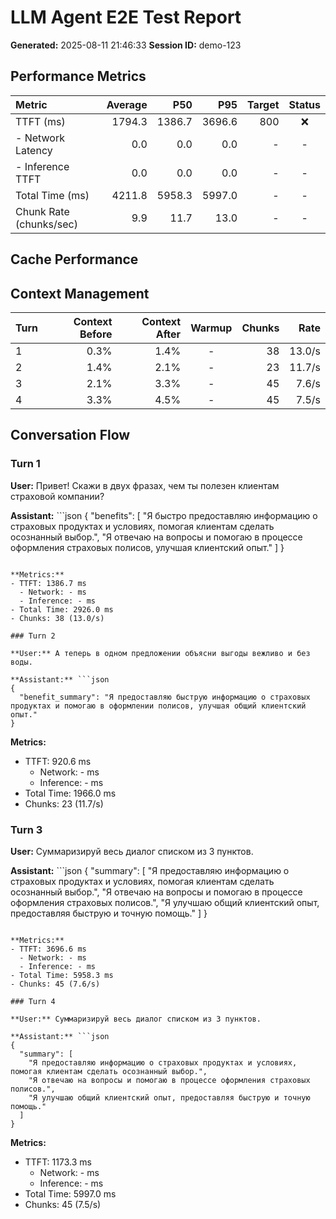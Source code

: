 # LLM Agent E2E Test Report

**Generated:** 2025-08-11 21:46:33
**Session ID:** demo-123

## Performance Metrics

| Metric | Average | P50 | P95 | Target | Status |
|:---|---:|---:|---:|---:|:---:|
| TTFT (ms) | 1794.3 | 1386.7 | 3696.6 | 800 | ❌ |
|  - Network Latency | 0.0 | 0.0 | 0.0 | - | - |
|  - Inference TTFT | 0.0 | 0.0 | 0.0 | - | - |
| Total Time (ms) | 4211.8 | 5958.3 | 5997.0 | - | - |
| Chunk Rate (chunks/sec) | 9.9 | 11.7 | 13.0 | - | - |

## Cache Performance


## Context Management

| Turn | Context Before | Context After | Warmup | Chunks | Rate |
|:---|---:|---:|:---:|---:|---:|
| 1 | 0.3% | 1.4% | - | 38 | 13.0/s |
| 2 | 1.4% | 2.1% | - | 23 | 11.7/s |
| 3 | 2.1% | 3.3% | - | 45 | 7.6/s |
| 4 | 3.3% | 4.5% | - | 45 | 7.5/s |

## Conversation Flow

### Turn 1

**User:** Привет! Скажи в двух фразах, чем ты полезен клиентам страховой компании?

**Assistant:** ```json
{
  "benefits": [
    "Я быстро предоставляю информацию о страховых продуктах и условиях, помогая клиентам сделать осознанный выбор.",
    "Я отвечаю на вопросы и помогаю в процессе оформления страховых полисов, улучшая клиентский опыт."
  ]
}
```

**Metrics:**
- TTFT: 1386.7 ms
  - Network: - ms
  - Inference: - ms
- Total Time: 2926.0 ms
- Chunks: 38 (13.0/s)

### Turn 2

**User:** А теперь в одном предложении объясни выгоды вежливо и без воды.

**Assistant:** ```json
{
  "benefit_summary": "Я предоставляю быструю информацию о страховых продуктах и помогаю в оформлении полисов, улучшая общий клиентский опыт."
}
```

**Metrics:**
- TTFT: 920.6 ms
  - Network: - ms
  - Inference: - ms
- Total Time: 1966.0 ms
- Chunks: 23 (11.7/s)

### Turn 3

**User:** Суммаризируй весь диалог списком из 3 пунктов.

**Assistant:** ```json
{
  "summary": [
    "Я предоставляю информацию о страховых продуктах и условиях, помогая клиентам сделать осознанный выбор.",
    "Я отвечаю на вопросы и помогаю в процессе оформления страховых полисов.",
    "Я улучшаю общий клиентский опыт, предоставляя быструю и точную помощь."
  ]
}
```

**Metrics:**
- TTFT: 3696.6 ms
  - Network: - ms
  - Inference: - ms
- Total Time: 5958.3 ms
- Chunks: 45 (7.6/s)

### Turn 4

**User:** Суммаризируй весь диалог списком из 3 пунктов.

**Assistant:** ```json
{
  "summary": [
    "Я предоставляю информацию о страховых продуктах и условиях, помогая клиентам сделать осознанный выбор.",
    "Я отвечаю на вопросы и помогаю в процессе оформления страховых полисов.",
    "Я улучшаю общий клиентский опыт, предоставляя быструю и точную помощь."
  ]
}
```

**Metrics:**
- TTFT: 1173.3 ms
  - Network: - ms
  - Inference: - ms
- Total Time: 5997.0 ms
- Chunks: 45 (7.5/s)

